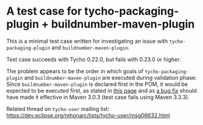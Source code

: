 A test case for tycho-packaging-plugin + buildnumber-maven-plugin
=================================================================

This is a minimal test case written for investigating an issue with
`tycho-packaging-plugin` and `buildnumber-maven-plugin`.

Test case succeeds with Tycho 0.22.0, but fails with 0.23.0 or higher.

The problem appears to be the order in which goals of
`tycho-packaging-plugin` and `buildnumber-maven-plugin` are executed
during validation phase: Since `buildnumber-maven-plugin` is declared
first in the POM, it would be expected to be executed first, as stated
in
[this page](https://maven.apache.org/guides/introduction/introduction-to-the-lifecycle.html)
and as [a bug fix](https://issues.apache.org/jira/browse/MNG-2258)
should have made it effective in Maven 3.0.3 (test case fails using
Maven 3.3.3).

Related thread on `tycho-user` mailing list:
https://dev.eclipse.org/mhonarc/lists/tycho-user/msg06632.html
